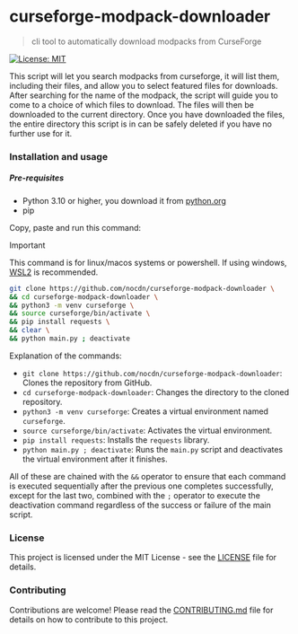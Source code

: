 # curseforge-modpack-downloader

> cli tool to automatically download modpacks from CurseForge

[![License: MIT](https://img.shields.io/badge/License-MIT-yellow.svg)](https://opensource.org/licenses/MIT)

This script will let you search modpacks from curseforge, it will list them, including their files, and allow you to select featured files for downloads. After searching for the name of the modpack, the script will guide you to come to a choice of which files to download. The files will then be downloaded to the current directory. Once you have downloaded the files, the entire directory this script is in can be safely deleted if you have no further use for it.

### Installation and usage

##### Pre-requisites

- Python 3.10 or higher, you download it from [python.org](https://www.python.org/downloads/)
- pip

Copy, paste and run this command:

> [!IMPORTANT]
> This command is for linux/macos systems or powershell. If using windows, [WSL2](https://learn.microsoft.com/en-us/windows/wsl/install) is recommended.

```bash
git clone https://github.com/nocdn/curseforge-modpack-downloader \
&& cd curseforge-modpack-downloader \
&& python3 -m venv curseforge \
&& source curseforge/bin/activate \
&& pip install requests \
&& clear \
&& python main.py ; deactivate
```

Explanation of the commands:

- `git clone https://github.com/nocdn/curseforge-modpack-downloader`: Clones the repository from GitHub.
- `cd curseforge-modpack-downloader`: Changes the directory to the cloned repository.
- `python3 -m venv curseforge`: Creates a virtual environment named `curseforge`.
- `source curseforge/bin/activate`: Activates the virtual environment.
- `pip install requests`: Installs the `requests` library.
- `python main.py ; deactivate`: Runs the `main.py` script and deactivates the virtual environment after it finishes.

All of these are chained with the `&&` operator to ensure that each command is executed sequentially after the previous one completes successfully, except for the last two, combined with the `;` operator to execute the deactivation command regardless of the success or failure of the main script.

### License

This project is licensed under the MIT License - see the [LICENSE](LICENSE) file for details.

### Contributing

Contributions are welcome! Please read the [CONTRIBUTING.md](CONTRIBUTING.md) file for details on how to contribute to this project.
